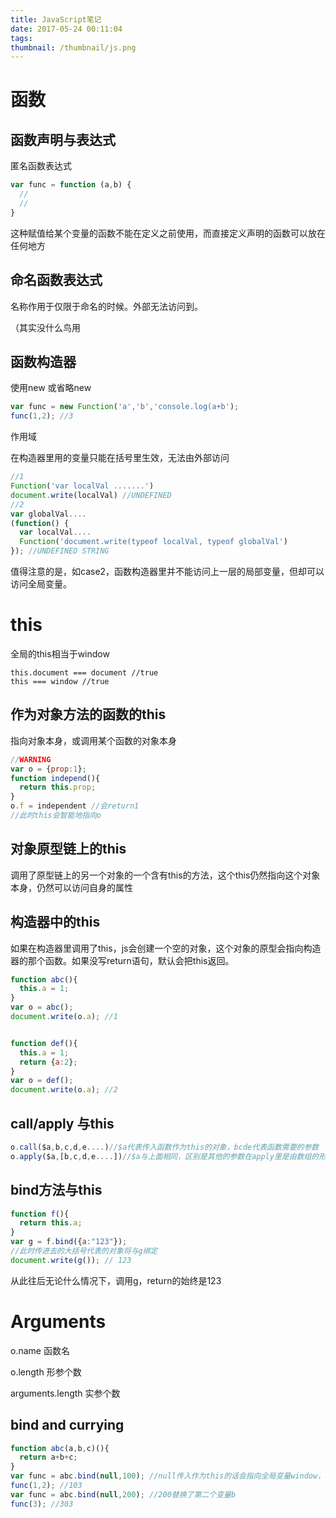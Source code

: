 ```yaml
---
title: JavaScript笔记
date: 2017-05-24 00:11:04
tags:
thumbnail: /thumbnail/js.png
---
```


#  

#  函数

## 函数声明与表达式

匿名函数表达式

```javascript
var func = function (a,b) {
  //
  //
}
```

这种赋值给某个变量的函数不能在定义之前使用，而直接定义声明的函数可以放在任何地方

## 命名函数表达式

名称作用于仅限于命名的时候。外部无法访问到。

（其实没什么鸟用

## 函数构造器

使用new 或省略new

```javascript
var func = new Function('a','b','console.log(a+b');
func(1,2); //3
```

作用域

在构造器里用的变量只能在括号里生效，无法由外部访问

```javascript
//1
Function('var localVal .......')
document.write(localVal) //UNDEFINED
//2
var globalVal....
(function() {
  var localVal....
  Function('document.write(typeof localVal, typeof globalVal')
}); //UNDEFINED STRING
```



值得注意的是，如case2，函数构造器里并不能访问上一层的局部变量，但却可以访问全局变量。

# this

全局的this相当于window

```
this.document === document //true
this === window //true
```

## 作为对象方法的函数的this

指向对象本身，或调用某个函数的对象本身

```javascript
//WARNING
var o = {prop:1};
function independ(){
  return this.prop;
}
o.f = independent //会return1
//此时this会智能地指向o
```

## 对象原型链上的this

调用了原型链上的另一个对象的一个含有this的方法，这个this仍然指向这个对象本身，仍然可以访问自身的属性

## 构造器中的this

如果在构造器里调用了this，js会创建一个空的对象，这个对象的原型会指向构造器的那个函数。如果没写return语句，默认会把this返回。

```javascript
function abc(){
  this.a = 1;
}
var o = abc();
document.write(o.a); //1


function def(){
  this.a = 1;
  return {a:2};
}
var o = def();
document.write(o.a); //2
```

## call/apply 与this

```javascript
o.call($a,b,c,d,e....)//$a代表传入函数作为this的对象，bcde代表函数需要的参数
o.apply($a,[b,c,d,e....])//$a与上面相同，区别是其他的参数在apply里是由数组的形式传进去的
```

## bind方法与this

```javascript
function f(){
  return this.a;
}
var g = f.bind({a:"123"});
//此时传进去的大括号代表的对象将与g绑定
document.write(g()); // 123
```

从此往后无论什么情况下，调用g，return的始终是123

# Arguments

o.name 函数名

o.length 形参个数

arguments.length 实参个数

## bind and currying

```javascript
function abc(a,b,c)(){
  return a+b+c;
}
var func = abc.bind(null,100); //null传入作为this的话会指向全局变量window，100在这里相当于替换了第一个变量a
func(1,2); //103
var func = abc.bind(null,200); //200替换了第二个变量b
func(3); //303
```

